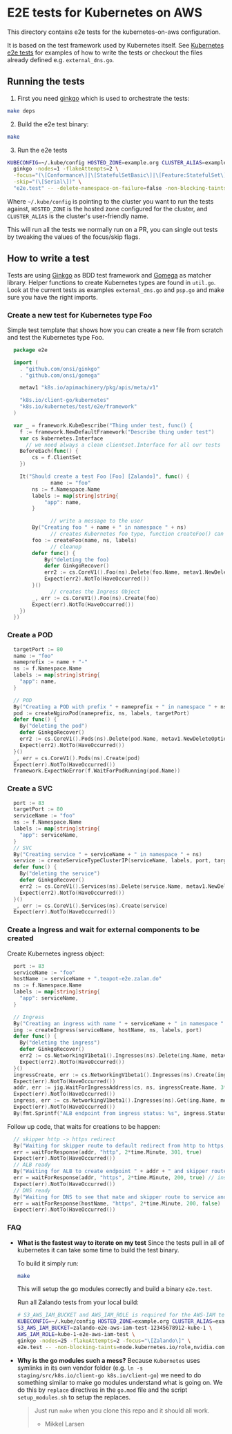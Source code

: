 # E2E tests for Kubernetes on AWS

This directory contains e2e tests for the kubernetes-on-aws configuration.

It is based on the test framework used by Kubernetes itself. See [Kubernetes
e2e tests](https://github.com/kubernetes/kubernetes/tree/master/test/e2e) for
examples of how to write the tests or checkout the files already defined e.g.
`external_dns.go`.

## Running the tests

1. First you need [ginkgo] which is used to orchestrate the tests:

  ```bash
  make deps
  ```

2. Build the e2e test binary:

  ```bash
  make
  ```

3. Run the e2e tests

  ```bash
  KUBECONFIG=~/.kube/config HOSTED_ZONE=example.org CLUSTER_ALIAS=example \
    ginkgo -nodes=1 -flakeAttempts=2 \
    -focus="(\[Conformance\]|\[StatefulSetBasic\]|\[Feature:StatefulSet\]\s\[Slow\].*mysql|\[Zalando\])" \
    -skip="(\[Serial\])" \
    "e2e.test" -- -delete-namespace-on-failure=false -non-blocking-taints=node.kubernetes.io/role
  ```

  Where `~/.kube/config` is pointing to the cluster you want to run the tests
  against, `HOSTED_ZONE` is the hosted zone configured for the cluster, and
  `CLUSTER_ALIAS` is the cluster's user-friendly name.

  This will run all the tests we normally run on a PR, you can single out tests
  by tweaking the values of the focus/skip flags.

## How to write a test

Tests are using [Ginkgo](https://github.com/onsi/ginkgo) as BDD test framework and
[Gomega](https://godoc.org/github.com/onsi/gomega) as matcher library.
Helper functions to create Kubernetes types are found in `util.go`.
Look at the current tests as examples `external_dns.go` and `psp.go` and make sure you have the right imports.

### Create a new test for Kubernetes type Foo

Simple test template that shows how you can create a new file from
scratch and test the Kubernetes type Foo.

```go
  package e2e

  import (
  	. "github.com/onsi/ginkgo"
  	. "github.com/onsi/gomega"

  	metav1 "k8s.io/apimachinery/pkg/apis/meta/v1"

  	"k8s.io/client-go/kubernetes"
  	"k8s.io/kubernetes/test/e2e/framework"
  )

  var _ = framework.KubeDescribe("Thing under test, func() {
  	f := framework.NewDefaultFramework("Describe thing under test")
  	var cs kubernetes.Interface
      // we need always a clean clientset.Interface for all our tests
  	BeforeEach(func() {
  		cs = f.ClientSet
  	})

  	It("Should create a test Foo [Foo] [Zalando]", func() {
              name := "foo"
  		ns := f.Namespace.Name
  		labels := map[string]string{
  			"app": name,
  		}

              // write a message to the user
  		By("Creating foo " + name + " in namespace " + ns)
              // creates Kubernetes foo type, function createFoo() can be found in util.go
  		foo := createFoo(name, ns, labels)
              // cleanup
  		defer func() {
  			By("deleting the foo)
  			defer GinkgoRecover()
  			err2 := cs.CoreV1().Foo(ns).Delete(foo.Name, metav1.NewDeleteOptions(0))
  			Expect(err2).NotTo(HaveOccurred())
  		}()
              // creates the Ingress Object
  		_, err := cs.CoreV1().Foo(ns).Create(foo)
  		Expect(err).NotTo(HaveOccurred())
  	})
  })
```


### Create a POD

```go
  targetPort := 80
  name := "foo"
  nameprefix := name + "-"
  ns := f.Namespace.Name
  labels := map[string]string{
  	"app": name,
  }

  // POD
  By("Creating a POD with prefix " + nameprefix + " in namespace " + ns)
  pod := createNginxPod(nameprefix, ns, labels, targetPort)
  defer func() {
  	By("deleting the pod")
  	defer GinkgoRecover()
  	err2 := cs.CoreV1().Pods(ns).Delete(pod.Name, metav1.NewDeleteOptions(0))
  	Expect(err2).NotTo(HaveOccurred())
  }()
  _, err = cs.CoreV1().Pods(ns).Create(pod)
  Expect(err).NotTo(HaveOccurred())
  framework.ExpectNoError(f.WaitForPodRunning(pod.Name))
```

### Create a SVC

```go
  port := 83
  targetPort := 80
  serviceName := "foo"
  ns := f.Namespace.Name
  labels := map[string]string{
  	"app": serviceName,
  }
  // SVC
  By("Creating service " + serviceName + " in namespace " + ns)
  service := createServiceTypeClusterIP(serviceName, labels, port, targetPort)
  defer func() {
  	By("deleting the service")
  	defer GinkgoRecover()
  	err2 := cs.CoreV1().Services(ns).Delete(service.Name, metav1.NewDeleteOptions(0))
  	Expect(err2).NotTo(HaveOccurred())
  }()
  _, err := cs.CoreV1().Services(ns).Create(service)
  Expect(err).NotTo(HaveOccurred())
```

### Create a Ingress and wait for external components to be created

Create Kubernetes ingress object:

```go
  port := 83
  serviceName := "foo"
  hostName := serviceName + ".teapot-e2e.zalan.do"
  ns := f.Namespace.Name
  labels := map[string]string{
  	"app": serviceName,
  }

  // Ingress
  By("Creating an ingress with name " + serviceName + " in namespace " + ns + " with hostname " + hostName)
  ing := createIngress(serviceName, hostName, ns, labels, port)
  defer func() {
  	By("deleting the ingress")
  	defer GinkgoRecover()
  	err2 := cs.NetworkingV1beta1().Ingresses(ns).Delete(ing.Name, metav1.NewDeleteOptions(0))
  	Expect(err2).NotTo(HaveOccurred())
  }()
  ingressCreate, err := cs.NetworkingV1beta1().Ingresses(ns).Create(ing)
  Expect(err).NotTo(HaveOccurred())
  addr, err := jig.WaitForIngressAddress(cs, ns, ingressCreate.Name, 3*time.Minute)
  Expect(err).NotTo(HaveOccurred())
  ingress, err := cs.NetworkingV1beta1().Ingresses(ns).Get(ing.Name, metav1.GetOptions{ResourceVersion: "0"})
  Expect(err).NotTo(HaveOccurred())
  By(fmt.Sprintf("ALB endpoint from ingress status: %s", ingress.Status.LoadBalancer.Ingress[0].Hostname))
```

Follow up code, that waits for creations to be happen:

```go
  // skipper http -> https redirect
  By("Waiting for skipper route to default redirect from http to https, to see that our ingress-controller and skipper works")
  err = waitForResponse(addr, "http", 2*time.Minute, 301, true)
  Expect(err).NotTo(HaveOccurred())
  // ALB ready
  By("Waiting for ALB to create endpoint " + addr + " and skipper route, to see that our ingress-controller and skipper works")
  err = waitForResponse(addr, "https", 2*time.Minute, 200, true) // insecure=true
  Expect(err).NotTo(HaveOccurred())
  // DNS ready
  By("Waiting for DNS to see that mate and skipper route to service and pod works")
  err = waitForResponse(hostName, "https", 2*time.Minute, 200, false)
  Expect(err).NotTo(HaveOccurred())
```

### FAQ

* **What is the fastest way to iterate on my test**
  Since the tests pull in all of kubernetes it can take some time to build the
  test binary.

  To build it simply run:

  ```bash
  make
  ```

  This will setup the go modules correctly and build a binary
  `e2e.test`.

  Run all Zalando tests from your local build:

  ```bash
  # S3_AWS_IAM_BUCKET and AWS_IAM_ROLE is required for the AWS-IAM tests.
  KUBECONFIG=~/.kube/config HOSTED_ZONE=example.org CLUSTER_ALIAS=example \
  S3_AWS_IAM_BUCKET=zalando-e2e-aws-iam-test-12345678912-kube-1 \
  AWS_IAM_ROLE=kube-1-e2e-aws-iam-test \
  ginkgo -nodes=25 -flakeAttempts=2 -focus="\[Zalando\]" \
  e2e.test -- -non-blocking-taints=node.kubernetes.io/role,nvidia.com/gpu
  ```

* **Why is the go modules such a mess?**
  Because `Kubernetes` uses symlinks in its own vendor folder (e.g. `ln -s
  staging/src/k8s.io/client-go k8s.io/client-go`) we need to do something
  similar to make go modules understand what is going on.  We do this by
  `replace` directives in the `go.mod` file and the script `setup_modules.sh`
  to setup the replaces.

  > Just run `make` when you clone this repo and it should all work.
  >
  > - Mikkel Larsen

[ginkgo]: https://onsi.github.io/ginkgo/
